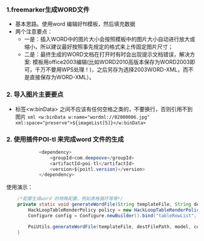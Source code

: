 ### 1.freemarker生成WORD文件

+ 基本思路。使用word 编辑好ftl模板，然后填充数据
+  两个注意要点：
    +  一是：插入WORD中的图片大小会按照模板中的图片大小自动进行放大或缩小，所以建议最好按照事先规定的格式来上传固定图片尺寸；
    -  二是：最终生成的WORD文档在打开时有时会出现提示文档错误，解决方案:
        模板用office2003编辑(比如WORD2010高版本保存为WORD2003即可，千万不要用WPS处理！)，之后另存为选择2003WORD-XML，而不是直接保存为WORD-XML）。


### 2. 导入图片主要要点

   -  标签<w:binData> 之间不应该有任何空格之类的，不要换行，否则引用不到图片
    ```xml
        <w:binData w:name="wordml://02000006.jpg" xml:space="preserve">${imageList[5]}</w:binData>
    ```

### 2. 使用插件POI-tl 来完成word 文件的生成
```java
            <dependency>
                <groupId>com.deepoove</groupId>
                <artifactId>poi-tl</artifactId>
                <version>${poitl.version}</version>
            </dependency>

```
使用演示：
```java
    /*配置生成word 的特殊配置，例如表格循环等等*/
    private static void generateWordFile(String templateFile, String destFilePath, Object model) {
        HackLoopTableRenderPolicy policy = new HackLoopTableRenderPolicy();
        Configure config = Configure.newBuilder().bind("tableRowList", policy).setElMode(Configure.ELMode.POI_TL_STANDARD_MODE).build();

        PoiUtils.generateWordFile(templateFile, destFilePath, model, config);
    }
```

